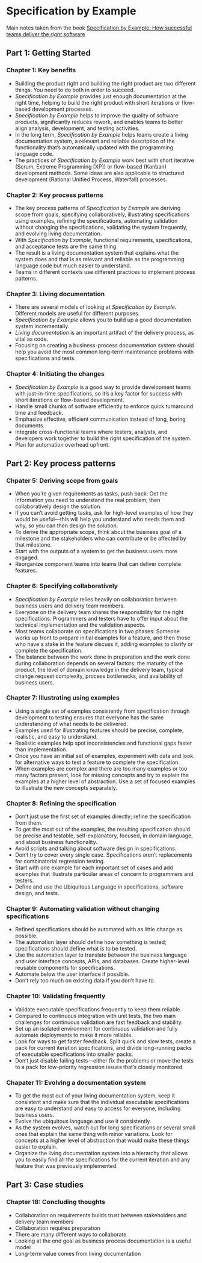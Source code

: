 # Specification by Example

Main notes taken from the book [Specification by Example: How successful teams deliver the *right* software](https://gojko.net/books/specification-by-example/)

## Part 1: Getting Started

### Chapter 1: Key benefits

* Building the product right and building the right product are two different things. You need to do both in order to succeed.
* *Specification by Example* provides just enough documentation at the right time, helping to build the right product with short iterations or flow-based development processes.
* *Specification by Example* helps to improve the quality of software products, significantly reduces rework, and enables teams to better align analysis, development, and testing activities.
* In the long term, *Specification by Example* helps teams create a living documentation system, a relevant and reliable description of the functionality that’s automatically updated with the programming language code.
* The practices of *Specification by Example* work best with short iterative (Scrum, Extreme Programming [XP]) or flow-based (Kanban) development methods. Some ideas are also applicable to structured development (Rational Unified Process, Waterfall) processes.

### Chapter 2: Key process patterns

* The key process patterns of *Specification by Example* are deriving scope from goals, specifying collaboratively, illustrating specifications using examples, refining the specifications, automating validation without changing the specifications, validating the system frequently, and evolving living documentation.
* With *Specification by Example*, functional requirements, specifications, and acceptance tests are the same thing.
* The result is a living documentation system that explains what the system does and that is as relevant and reliable as the programming language code but much easier to understand.
* Teams in different contexts use different practices to implement process patterns.

### Chapter 3: Living documentation

* There are several models of looking at *Specification by Example*. Different models are useful for different purposes.
* *Specification by Example* allows you to build up a good documentation system incrementally.
* *Living documentation* is an important artifact of the delivery process, as vital as code.
* Focusing on creating a business-process documentation system should help you avoid the most common long-term maintenance problems with specifications and tests.

### Chapter 4: Initiating the changes

* *Specification by Example* is a good way to provide development teams with just-in-time specifications, so it’s a key factor for success with short iterations or flow-based development.
* Handle small chunks of software efficiently to enforce quick turnaround time and feedback.
* Emphasize effective, efficient communication instead of long, boring documents.
* Integrate cross-functional teams where testers, analysts, and developers work together to build the right specification of the system.
* Plan for automation overhead upfront.

## Part 2: Key process patterns

### Chpater 5: Deriving scope from goals

* When you’re given requirements as tasks, push back: Get the information you need to understand the real problem; then collaboratively design the solution.
* If you can’t avoid getting tasks, ask for high-level examples of how they would be useful—this will help you understand who needs them and why, so you can then design the solution.
* To derive the appropriate scope, think about the business goal of a milestone and the stakeholders who can contribute or be affected by that milestone.
* Start with the outputs of a system to get the business users more engaged.
* Reorganize component teams into teams that can deliver complete features.

### Chapter 6: Specifying collaboratively

* *Specification by Example* relies heavily on collaboration between business users and delivery team members.
* Everyone on the delivery team shares the responsibility for the right specifications. Programmers and testers have to offer input about the technical implementation and the validation aspects.
* Most teams collaborate on specifications in two phases: Someone works up front to prepare initial examples for a feature, and then those who have a stake in the feature discuss it, adding examples to clarify or complete the specification.
* The balance between the work done in preparation and the work done during collaboration depends on several factors: the maturity of the product, the level of domain knowledge in the delivery team, typical change request complexity, process bottlenecks, and availability of business users.

### Chapter 7: Illustrating using examples

* Using a single set of examples consistently from specification through development to testing ensures that everyone has the same understanding of what needs to be delivered.
* Examples used for illustrating features should be precise, complete, realistic, and easy to understand.
* Realistic examples help spot inconsistencies and functional gaps faster than implementation.
* Once you have an initial set of examples, experiment with data and look for alternative ways to test a feature to complete the specification.
* When examples are complex and there are too many examples or too many factors present, look for missing concepts and try to explain the examples at a higher level of abstraction. Use a set of focused examples to illustrate the new concepts separately.

### Chapter 8: Refining the specification

* Don’t just use the first set of examples directly; refine the specification from them.
* To get the most out of the examples, the resulting specification should be precise and testable, self-explanatory, focused, in domain language, and about business functionality.
* Avoid scripts and talking about software design in specifications.
* Don’t try to cover every single case. Specifications aren’t replacements for combinatorial regression testing.
* Start with one example for each important set of cases and add examples that illustrate particular areas of concern to programmers and testers.
* Define and use the Ubiquitous Language in specifications, software design, and tests.

### Chapter 9: Automating validation without changing specifications

* Refined specifications should be automated with as little change as possible.
* The automation layer should define how something is tested; specifications should define what is to be tested.
* Use the automation layer to translate between the business language and user interface concepts, APIs, and databases. Create higher-level reusable components for specifications.
* Automate below the user interface if possible.
* Don’t rely too much on existing data if you don’t have to.

### Chapter 10: Validating frequently

* Validate executable specifications frequently to keep them reliable.
* Compared to continuous integration with unit tests, the two main challenges for continuous validation are fast feedback and stability.
* Set up an isolated environment for continuous validation and fully automate deployments to make it more reliable.
* Look for ways to get faster feedback. Split quick and slow tests, create a pack for current iteration specifications, and divide long-running packs of executable specifications into smaller packs.
* Don’t just disable failing tests—either fix the problems or move the tests to a pack for low-priority regression issues that’s closely monitored.

### Chapater 11: Evolving a documentation system

* To get the most out of your living documentation system, keep it consistent and make sure that the individual executable specifications are easy to understand and easy to access for everyone, including business users.
* Evolve the ubiquitous language and use it consistently.
* As the system evolves, watch out for long specifications or several small ones that explain the same thing with minor variations. Look for concepts at a higher level of abstraction that would make these things easier to explain.
* Organize the living documentation system into a hierarchy that allows you to easily find all the specifications for the current iteration and any feature that was previously implemented.

## Part 3: Case studies

### Chapter 18: Concluding thoughts

* Collaboration on requirements builds trust between stakeholders and delivery team members
* Collaboration requires preparation
* There are many different ways to collaborate
* Looking at the end goal as business process documentation is a useful model
* Long-term value comes from living documentation
